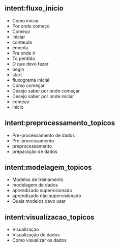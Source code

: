 ## intent:fluxo_inicio
- Como iniciar
- Por onde começo
- Começo
- Iniciar
- conteudo
- ementa
- Pra onde ir
- To perdido
- O que devo fazer
- begin
- start
- fluxograma inicial
- Como começar
- Desejo saber por onde começar
- Desejo saber por onde iniciar
- começo
- início

## intent:preprocessamento_topicos
- Pre-processamento de dados
- Pre-processamento
- preprocessamento
- preparação de dados

## intent:modelagem_topicos
- Modelos de treinamento
- modelagem de dados
- aprendizado supervisionado
- aprendizado não supervisionado
- Quais modelos devo usar

## intent:visualizacao_topicos
- Visualização
- Visualização de dados
- Como visualizar os dados